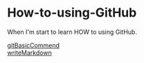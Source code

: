 # How-to-using-GitHub
When I'm start to learn HOW to using GitHub.

[gitBasicCommend](https://github.com/ukarara/sp109b/blob/main/gitBasicCommend.md)  
[writeMarkdown](https://github.com/ukarara/sp109b/blob/main/writeMarkdown.md)  
